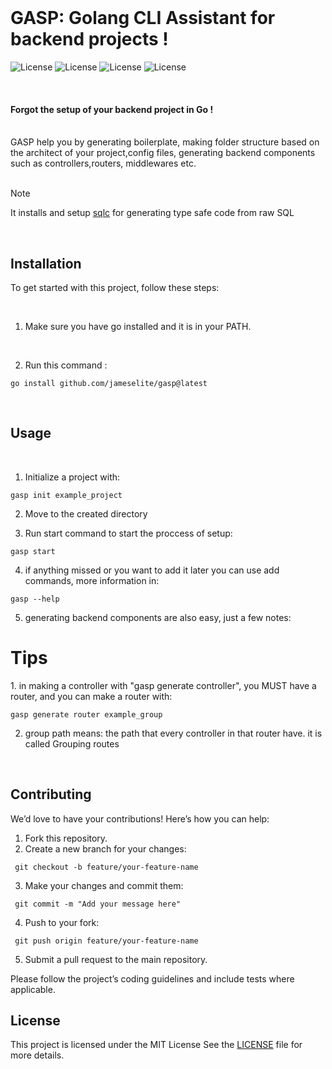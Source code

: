 <br>

<h1> GASP: Golang CLI Assistant for backend projects ! </h1>

![License](https://img.shields.io/badge/license-MIT-cyan)  ![License](https://img.shields.io/badge/Version-1.0.0-black)   ![License](https://img.shields.io/badge/Maintainer-Soroush_GH-blue)  ![License](https://img.shields.io/badge/status-active-purple)


<br>

#### Forgot the setup of your backend project in Go !

<br>
GASP help you by generating boilerplate, making folder structure based on the architect of your project,config files, generating backend components such as controllers,routers, middlewares etc.

<br>
<br>

> [!NOTE]
> It installs and setup <a href="https://github.com/sqlc-dev/sqlc">sqlc</a> for generating type safe code from raw SQL
<br>


## Installation
To get started with this project, follow these steps:

  <br>
  
  1. Make sure you have go installed and it is in your PATH.
  
  <br>
  
  2. Run this command :
  ```
  go install github.com/jameselite/gasp@latest
  ```   

  <br>

## Usage

<br>

1. Initialize a project with:
```
gasp init example_project
```

2. Move to the created directory

3. Run start command to start the proccess of setup:
```
gasp start
```

4. if anything missed or you want to add it later you can use add commands, more information in:
```
gasp --help
```

5. generating backend components are also easy, just a few notes:

<h1> Tips </h1>
1. in making a controller with "gasp generate controller", you MUST have a router, and you can make a router with:

```
gasp generate router example_group
```

2. group path means: the path that every controller in that router have. 
it is called Grouping routes

<br>

## Contributing
We’d love to have your contributions! Here’s how you can help:

1. Fork this repository.
2. Create a new branch for your changes:
  ```
   git checkout -b feature/your-feature-name
  ```
3. Make your changes and commit them:
  ```
   git commit -m "Add your message here"
  ```
4. Push to your fork:
  ```
   git push origin feature/your-feature-name
  ```
5. Submit a pull request to the main repository.

Please follow the project’s coding guidelines and include tests where applicable.

## License
This project is licensed under the MIT License See the [LICENSE](LICENSE) file for more details.
